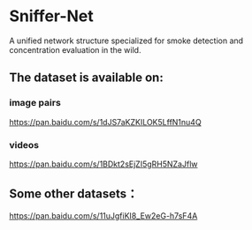 # Sniffer-Net
A unified network structure  specialized for smoke detection and concentration evaluation in the wild.
## The dataset is available on:
### image pairs
https://pan.baidu.com/s/1dJS7aKZKILOK5LffN1nu4Q
### videos
https://pan.baidu.com/s/1BDkt2sEjZI5gRH5NZaJflw
## Some other datasets：
https://pan.baidu.com/s/11uJgfiKI8_Ew2eG-h7sF4A

